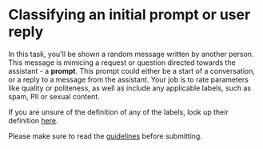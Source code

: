 # Classifying an initial prompt or user reply

In this task, you'll be shown a random message written by another person. This message is mimicing a request or question directed towards the assistant - a **prompt**. This prompt could either be a start of a conversation, or a reply to a message from the assistant.
Your job is to rate parameters like quality or politeness, as well as include any applicable labels, such as spam, PII or sexual content.

If you are unsure of the definition of any of the labels, look up their definition [here](https://projects.laion.ai/Open-Assistant/docs/guides/guidelines#label-explanation).

Please make sure to read the [guidelines](https://projects.laion.ai/Open-Assistant/docs/guides/guidelines#classifying-user) before submitting.

